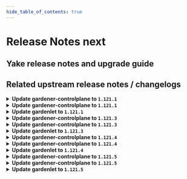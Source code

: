 ```yaml
---
hide_table_of_contents: true
---
```


# Release Notes next

## Yake release notes and upgrade guide

## Related upstream release notes / changelogs


<details>
<summary><b>Update gardener-controlplane to <code>1.121.1</code></b></summary>

# [gardener/gardener]

## 🐛 Bug Fixes

- `[OPERATOR]` A regression was fixed that previously prevented the creation or update of `CloudProfile`s without a specified machine image version `classification`. by @timuthy [#12334]

## Helm Charts
- controlplane: `europe-docker.pkg.dev/gardener-project/releases/charts/gardener/controlplane:v1.121.1`
- gardenlet: `europe-docker.pkg.dev/gardener-project/releases/charts/gardener/gardenlet:v1.121.1`
- operator: `europe-docker.pkg.dev/gardener-project/releases/charts/gardener/operator:v1.121.1`
- resource-manager: `europe-docker.pkg.dev/gardener-project/releases/charts/gardener/resource-manager:v1.121.1`
## Container (OCI) Images
- admission-controller: `europe-docker.pkg.dev/gardener-project/releases/gardener/admission-controller:v1.121.1`
- apiserver: `europe-docker.pkg.dev/gardener-project/releases/gardener/apiserver:v1.121.1`
- controller-manager: `europe-docker.pkg.dev/gardener-project/releases/gardener/controller-manager:v1.121.1`
- gardenadm: `europe-docker.pkg.dev/gardener-project/releases/gardener/gardenadm:v1.121.1`
- gardenlet: `europe-docker.pkg.dev/gardener-project/releases/gardener/gardenlet:v1.121.1`
- node-agent: `europe-docker.pkg.dev/gardener-project/releases/gardener/node-agent:v1.121.1`
- operator: `europe-docker.pkg.dev/gardener-project/releases/gardener/operator:v1.121.1`
- resource-manager: `europe-docker.pkg.dev/gardener-project/releases/gardener/resource-manager:v1.121.1`
- scheduler: `europe-docker.pkg.dev/gardener-project/releases/gardener/scheduler:v1.121.1`


</details>

<details>
<summary><b>Update gardener-controlplane to <code>1.121.1</code></b></summary>

# [gardener/gardener]

## 🐛 Bug Fixes

- `[OPERATOR]` A regression was fixed that previously prevented the creation or update of `CloudProfile`s without a specified machine image version `classification`. by @timuthy [#12334]

## Helm Charts
- controlplane: `europe-docker.pkg.dev/gardener-project/releases/charts/gardener/controlplane:v1.121.1`
- gardenlet: `europe-docker.pkg.dev/gardener-project/releases/charts/gardener/gardenlet:v1.121.1`
- operator: `europe-docker.pkg.dev/gardener-project/releases/charts/gardener/operator:v1.121.1`
- resource-manager: `europe-docker.pkg.dev/gardener-project/releases/charts/gardener/resource-manager:v1.121.1`
## Container (OCI) Images
- admission-controller: `europe-docker.pkg.dev/gardener-project/releases/gardener/admission-controller:v1.121.1`
- apiserver: `europe-docker.pkg.dev/gardener-project/releases/gardener/apiserver:v1.121.1`
- controller-manager: `europe-docker.pkg.dev/gardener-project/releases/gardener/controller-manager:v1.121.1`
- gardenadm: `europe-docker.pkg.dev/gardener-project/releases/gardener/gardenadm:v1.121.1`
- gardenlet: `europe-docker.pkg.dev/gardener-project/releases/gardener/gardenlet:v1.121.1`
- node-agent: `europe-docker.pkg.dev/gardener-project/releases/gardener/node-agent:v1.121.1`
- operator: `europe-docker.pkg.dev/gardener-project/releases/gardener/operator:v1.121.1`
- resource-manager: `europe-docker.pkg.dev/gardener-project/releases/gardener/resource-manager:v1.121.1`
- scheduler: `europe-docker.pkg.dev/gardener-project/releases/gardener/scheduler:v1.121.1`


</details>

<details>
<summary><b>Update gardenlet to <code>1.121.1</code></b></summary>

# [gardener/gardener]

## 🐛 Bug Fixes

- `[OPERATOR]` A regression was fixed that previously prevented the creation or update of `CloudProfile`s without a specified machine image version `classification`. by @timuthy [#12334]

## Helm Charts
- controlplane: `europe-docker.pkg.dev/gardener-project/releases/charts/gardener/controlplane:v1.121.1`
- gardenlet: `europe-docker.pkg.dev/gardener-project/releases/charts/gardener/gardenlet:v1.121.1`
- operator: `europe-docker.pkg.dev/gardener-project/releases/charts/gardener/operator:v1.121.1`
- resource-manager: `europe-docker.pkg.dev/gardener-project/releases/charts/gardener/resource-manager:v1.121.1`
## Container (OCI) Images
- admission-controller: `europe-docker.pkg.dev/gardener-project/releases/gardener/admission-controller:v1.121.1`
- apiserver: `europe-docker.pkg.dev/gardener-project/releases/gardener/apiserver:v1.121.1`
- controller-manager: `europe-docker.pkg.dev/gardener-project/releases/gardener/controller-manager:v1.121.1`
- gardenadm: `europe-docker.pkg.dev/gardener-project/releases/gardener/gardenadm:v1.121.1`
- gardenlet: `europe-docker.pkg.dev/gardener-project/releases/gardener/gardenlet:v1.121.1`
- node-agent: `europe-docker.pkg.dev/gardener-project/releases/gardener/node-agent:v1.121.1`
- operator: `europe-docker.pkg.dev/gardener-project/releases/gardener/operator:v1.121.1`
- resource-manager: `europe-docker.pkg.dev/gardener-project/releases/gardener/resource-manager:v1.121.1`
- scheduler: `europe-docker.pkg.dev/gardener-project/releases/gardener/scheduler:v1.121.1`


</details>

<details>
<summary><b>Update gardener-controlplane to <code>1.121.3</code></b></summary>

# [gardener/gardener]

## 🐛 Bug Fixes

- `[USER]` A regression causing the gardenlet to fail to decode the referenced `AuthenticationConfiguration` while deploying the kube-apiserver when the API version is not `apiserver.config.k8s.io/v1beta1` is now fixed. by @AleksandarSavchev [#12400]

## Helm Charts
- controlplane: `europe-docker.pkg.dev/gardener-project/releases/charts/gardener/controlplane:v1.121.3`
- gardenlet: `europe-docker.pkg.dev/gardener-project/releases/charts/gardener/gardenlet:v1.121.3`
- operator: `europe-docker.pkg.dev/gardener-project/releases/charts/gardener/operator:v1.121.3`
- resource-manager: `europe-docker.pkg.dev/gardener-project/releases/charts/gardener/resource-manager:v1.121.3`
## Container (OCI) Images
- admission-controller: `europe-docker.pkg.dev/gardener-project/releases/gardener/admission-controller:v1.121.3`
- apiserver: `europe-docker.pkg.dev/gardener-project/releases/gardener/apiserver:v1.121.3`
- controller-manager: `europe-docker.pkg.dev/gardener-project/releases/gardener/controller-manager:v1.121.3`
- gardenadm: `europe-docker.pkg.dev/gardener-project/releases/gardener/gardenadm:v1.121.3`
- gardenlet: `europe-docker.pkg.dev/gardener-project/releases/gardener/gardenlet:v1.121.3`
- node-agent: `europe-docker.pkg.dev/gardener-project/releases/gardener/node-agent:v1.121.3`
- operator: `europe-docker.pkg.dev/gardener-project/releases/gardener/operator:v1.121.3`
- resource-manager: `europe-docker.pkg.dev/gardener-project/releases/gardener/resource-manager:v1.121.3`
- scheduler: `europe-docker.pkg.dev/gardener-project/releases/gardener/scheduler:v1.121.3`


</details>

<details>
<summary><b>Update gardener-controlplane to <code>1.121.3</code></b></summary>

# [gardener/gardener]

## 🐛 Bug Fixes

- `[USER]` A regression causing the gardenlet to fail to decode the referenced `AuthenticationConfiguration` while deploying the kube-apiserver when the API version is not `apiserver.config.k8s.io/v1beta1` is now fixed. by @AleksandarSavchev [#12400]

## Helm Charts
- controlplane: `europe-docker.pkg.dev/gardener-project/releases/charts/gardener/controlplane:v1.121.3`
- gardenlet: `europe-docker.pkg.dev/gardener-project/releases/charts/gardener/gardenlet:v1.121.3`
- operator: `europe-docker.pkg.dev/gardener-project/releases/charts/gardener/operator:v1.121.3`
- resource-manager: `europe-docker.pkg.dev/gardener-project/releases/charts/gardener/resource-manager:v1.121.3`
## Container (OCI) Images
- admission-controller: `europe-docker.pkg.dev/gardener-project/releases/gardener/admission-controller:v1.121.3`
- apiserver: `europe-docker.pkg.dev/gardener-project/releases/gardener/apiserver:v1.121.3`
- controller-manager: `europe-docker.pkg.dev/gardener-project/releases/gardener/controller-manager:v1.121.3`
- gardenadm: `europe-docker.pkg.dev/gardener-project/releases/gardener/gardenadm:v1.121.3`
- gardenlet: `europe-docker.pkg.dev/gardener-project/releases/gardener/gardenlet:v1.121.3`
- node-agent: `europe-docker.pkg.dev/gardener-project/releases/gardener/node-agent:v1.121.3`
- operator: `europe-docker.pkg.dev/gardener-project/releases/gardener/operator:v1.121.3`
- resource-manager: `europe-docker.pkg.dev/gardener-project/releases/gardener/resource-manager:v1.121.3`
- scheduler: `europe-docker.pkg.dev/gardener-project/releases/gardener/scheduler:v1.121.3`


</details>

<details>
<summary><b>Update gardenlet to <code>1.121.3</code></b></summary>

# [gardener/gardener]

## 🐛 Bug Fixes

- `[USER]` A regression causing the gardenlet to fail to decode the referenced `AuthenticationConfiguration` while deploying the kube-apiserver when the API version is not `apiserver.config.k8s.io/v1beta1` is now fixed. by @AleksandarSavchev [#12400]

## Helm Charts
- controlplane: `europe-docker.pkg.dev/gardener-project/releases/charts/gardener/controlplane:v1.121.3`
- gardenlet: `europe-docker.pkg.dev/gardener-project/releases/charts/gardener/gardenlet:v1.121.3`
- operator: `europe-docker.pkg.dev/gardener-project/releases/charts/gardener/operator:v1.121.3`
- resource-manager: `europe-docker.pkg.dev/gardener-project/releases/charts/gardener/resource-manager:v1.121.3`
## Container (OCI) Images
- admission-controller: `europe-docker.pkg.dev/gardener-project/releases/gardener/admission-controller:v1.121.3`
- apiserver: `europe-docker.pkg.dev/gardener-project/releases/gardener/apiserver:v1.121.3`
- controller-manager: `europe-docker.pkg.dev/gardener-project/releases/gardener/controller-manager:v1.121.3`
- gardenadm: `europe-docker.pkg.dev/gardener-project/releases/gardener/gardenadm:v1.121.3`
- gardenlet: `europe-docker.pkg.dev/gardener-project/releases/gardener/gardenlet:v1.121.3`
- node-agent: `europe-docker.pkg.dev/gardener-project/releases/gardener/node-agent:v1.121.3`
- operator: `europe-docker.pkg.dev/gardener-project/releases/gardener/operator:v1.121.3`
- resource-manager: `europe-docker.pkg.dev/gardener-project/releases/gardener/resource-manager:v1.121.3`
- scheduler: `europe-docker.pkg.dev/gardener-project/releases/gardener/scheduler:v1.121.3`


</details>

<details>
<summary><b>Update gardener-controlplane to <code>1.121.4</code></b></summary>

# [gardener/gardener]

## 🐛 Bug Fixes

- `[USER]` An issue causing gardenlet to panic during the migration from single-stack IPv4 to dual-stack IPv4, IPv6 when the Shoot is hibernated is now fixed. by @DockToFuture [#12435]
- `[USER]` A bug causing the `maxSurge` and `maxUnavailable` fields for worker pools with update strategy `ManualInPlaceUpdate` always getting overwritten is now fixed. by @shafeeqes [#12455]
- `[DEVELOPER]` An issue causing reporting data generated by the testframework to be incompatible with recent elasticsearch/opensearch versions is now fixed. by @dguendisch [#12463]
- `[OPERATOR]` Fixed an error in `BackupBucket` reconciliation by replacing `StrategicMergePatch` with `MergePatch` to properly handle `runtime.RawExtension` fields. by @shafeeqes [#12459]

## Helm Charts
- controlplane: `europe-docker.pkg.dev/gardener-project/releases/charts/gardener/controlplane:v1.121.4`
- gardenlet: `europe-docker.pkg.dev/gardener-project/releases/charts/gardener/gardenlet:v1.121.4`
- operator: `europe-docker.pkg.dev/gardener-project/releases/charts/gardener/operator:v1.121.4`
- resource-manager: `europe-docker.pkg.dev/gardener-project/releases/charts/gardener/resource-manager:v1.121.4`
## Container (OCI) Images
- admission-controller: `europe-docker.pkg.dev/gardener-project/releases/gardener/admission-controller:v1.121.4`
- apiserver: `europe-docker.pkg.dev/gardener-project/releases/gardener/apiserver:v1.121.4`
- controller-manager: `europe-docker.pkg.dev/gardener-project/releases/gardener/controller-manager:v1.121.4`
- gardenadm: `europe-docker.pkg.dev/gardener-project/releases/gardener/gardenadm:v1.121.4`
- gardenlet: `europe-docker.pkg.dev/gardener-project/releases/gardener/gardenlet:v1.121.4`
- node-agent: `europe-docker.pkg.dev/gardener-project/releases/gardener/node-agent:v1.121.4`
- operator: `europe-docker.pkg.dev/gardener-project/releases/gardener/operator:v1.121.4`
- resource-manager: `europe-docker.pkg.dev/gardener-project/releases/gardener/resource-manager:v1.121.4`
- scheduler: `europe-docker.pkg.dev/gardener-project/releases/gardener/scheduler:v1.121.4`


</details>

<details>
<summary><b>Update gardener-controlplane to <code>1.121.4</code></b></summary>

# [gardener/gardener]

## 🐛 Bug Fixes

- `[USER]` An issue causing gardenlet to panic during the migration from single-stack IPv4 to dual-stack IPv4, IPv6 when the Shoot is hibernated is now fixed. by @DockToFuture [#12435]
- `[USER]` A bug causing the `maxSurge` and `maxUnavailable` fields for worker pools with update strategy `ManualInPlaceUpdate` always getting overwritten is now fixed. by @shafeeqes [#12455]
- `[DEVELOPER]` An issue causing reporting data generated by the testframework to be incompatible with recent elasticsearch/opensearch versions is now fixed. by @dguendisch [#12463]
- `[OPERATOR]` Fixed an error in `BackupBucket` reconciliation by replacing `StrategicMergePatch` with `MergePatch` to properly handle `runtime.RawExtension` fields. by @shafeeqes [#12459]

## Helm Charts
- controlplane: `europe-docker.pkg.dev/gardener-project/releases/charts/gardener/controlplane:v1.121.4`
- gardenlet: `europe-docker.pkg.dev/gardener-project/releases/charts/gardener/gardenlet:v1.121.4`
- operator: `europe-docker.pkg.dev/gardener-project/releases/charts/gardener/operator:v1.121.4`
- resource-manager: `europe-docker.pkg.dev/gardener-project/releases/charts/gardener/resource-manager:v1.121.4`
## Container (OCI) Images
- admission-controller: `europe-docker.pkg.dev/gardener-project/releases/gardener/admission-controller:v1.121.4`
- apiserver: `europe-docker.pkg.dev/gardener-project/releases/gardener/apiserver:v1.121.4`
- controller-manager: `europe-docker.pkg.dev/gardener-project/releases/gardener/controller-manager:v1.121.4`
- gardenadm: `europe-docker.pkg.dev/gardener-project/releases/gardener/gardenadm:v1.121.4`
- gardenlet: `europe-docker.pkg.dev/gardener-project/releases/gardener/gardenlet:v1.121.4`
- node-agent: `europe-docker.pkg.dev/gardener-project/releases/gardener/node-agent:v1.121.4`
- operator: `europe-docker.pkg.dev/gardener-project/releases/gardener/operator:v1.121.4`
- resource-manager: `europe-docker.pkg.dev/gardener-project/releases/gardener/resource-manager:v1.121.4`
- scheduler: `europe-docker.pkg.dev/gardener-project/releases/gardener/scheduler:v1.121.4`


</details>

<details>
<summary><b>Update gardenlet to <code>1.121.4</code></b></summary>

# [gardener/gardener]

## 🐛 Bug Fixes

- `[USER]` An issue causing gardenlet to panic during the migration from single-stack IPv4 to dual-stack IPv4, IPv6 when the Shoot is hibernated is now fixed. by @DockToFuture [#12435]
- `[USER]` A bug causing the `maxSurge` and `maxUnavailable` fields for worker pools with update strategy `ManualInPlaceUpdate` always getting overwritten is now fixed. by @shafeeqes [#12455]
- `[DEVELOPER]` An issue causing reporting data generated by the testframework to be incompatible with recent elasticsearch/opensearch versions is now fixed. by @dguendisch [#12463]
- `[OPERATOR]` Fixed an error in `BackupBucket` reconciliation by replacing `StrategicMergePatch` with `MergePatch` to properly handle `runtime.RawExtension` fields. by @shafeeqes [#12459]

## Helm Charts
- controlplane: `europe-docker.pkg.dev/gardener-project/releases/charts/gardener/controlplane:v1.121.4`
- gardenlet: `europe-docker.pkg.dev/gardener-project/releases/charts/gardener/gardenlet:v1.121.4`
- operator: `europe-docker.pkg.dev/gardener-project/releases/charts/gardener/operator:v1.121.4`
- resource-manager: `europe-docker.pkg.dev/gardener-project/releases/charts/gardener/resource-manager:v1.121.4`
## Container (OCI) Images
- admission-controller: `europe-docker.pkg.dev/gardener-project/releases/gardener/admission-controller:v1.121.4`
- apiserver: `europe-docker.pkg.dev/gardener-project/releases/gardener/apiserver:v1.121.4`
- controller-manager: `europe-docker.pkg.dev/gardener-project/releases/gardener/controller-manager:v1.121.4`
- gardenadm: `europe-docker.pkg.dev/gardener-project/releases/gardener/gardenadm:v1.121.4`
- gardenlet: `europe-docker.pkg.dev/gardener-project/releases/gardener/gardenlet:v1.121.4`
- node-agent: `europe-docker.pkg.dev/gardener-project/releases/gardener/node-agent:v1.121.4`
- operator: `europe-docker.pkg.dev/gardener-project/releases/gardener/operator:v1.121.4`
- resource-manager: `europe-docker.pkg.dev/gardener-project/releases/gardener/resource-manager:v1.121.4`
- scheduler: `europe-docker.pkg.dev/gardener-project/releases/gardener/scheduler:v1.121.4`


</details>

<details>
<summary><b>Update gardener-controlplane to <code>1.121.5</code></b></summary>

# [gardener/gardener]

## 🐛 Bug Fixes

- `[OPERATOR]` A bug has been fixed which caused `Pod`s from namespaces other than `kube-system` and labeled with `node.gardener.cloud/critical-component=true` to be considered by `gardener-resource-manager`. by @rfranzke [#12564]
- `[OPERATOR]` A bug in which `gardener-node-agent` was not able to in-place update OS versions that specify only `MAJOR.MINOR` in the `os-release` but `MAJOR.MINOR.PATCH` in the cloud profile is now fixed. by @shafeeqes [#12563]

## Helm Charts
- controlplane: `europe-docker.pkg.dev/gardener-project/releases/charts/gardener/controlplane:v1.121.5`
- gardenlet: `europe-docker.pkg.dev/gardener-project/releases/charts/gardener/gardenlet:v1.121.5`
- operator: `europe-docker.pkg.dev/gardener-project/releases/charts/gardener/operator:v1.121.5`
- resource-manager: `europe-docker.pkg.dev/gardener-project/releases/charts/gardener/resource-manager:v1.121.5`
## Container (OCI) Images
- admission-controller: `europe-docker.pkg.dev/gardener-project/releases/gardener/admission-controller:v1.121.5`
- apiserver: `europe-docker.pkg.dev/gardener-project/releases/gardener/apiserver:v1.121.5`
- controller-manager: `europe-docker.pkg.dev/gardener-project/releases/gardener/controller-manager:v1.121.5`
- gardenadm: `europe-docker.pkg.dev/gardener-project/releases/gardener/gardenadm:v1.121.5`
- gardenlet: `europe-docker.pkg.dev/gardener-project/releases/gardener/gardenlet:v1.121.5`
- node-agent: `europe-docker.pkg.dev/gardener-project/releases/gardener/node-agent:v1.121.5`
- operator: `europe-docker.pkg.dev/gardener-project/releases/gardener/operator:v1.121.5`
- resource-manager: `europe-docker.pkg.dev/gardener-project/releases/gardener/resource-manager:v1.121.5`
- scheduler: `europe-docker.pkg.dev/gardener-project/releases/gardener/scheduler:v1.121.5`


</details>

<details>
<summary><b>Update gardener-controlplane to <code>1.121.5</code></b></summary>

# [gardener/gardener]

## 🐛 Bug Fixes

- `[OPERATOR]` A bug has been fixed which caused `Pod`s from namespaces other than `kube-system` and labeled with `node.gardener.cloud/critical-component=true` to be considered by `gardener-resource-manager`. by @rfranzke [#12564]
- `[OPERATOR]` A bug in which `gardener-node-agent` was not able to in-place update OS versions that specify only `MAJOR.MINOR` in the `os-release` but `MAJOR.MINOR.PATCH` in the cloud profile is now fixed. by @shafeeqes [#12563]

## Helm Charts
- controlplane: `europe-docker.pkg.dev/gardener-project/releases/charts/gardener/controlplane:v1.121.5`
- gardenlet: `europe-docker.pkg.dev/gardener-project/releases/charts/gardener/gardenlet:v1.121.5`
- operator: `europe-docker.pkg.dev/gardener-project/releases/charts/gardener/operator:v1.121.5`
- resource-manager: `europe-docker.pkg.dev/gardener-project/releases/charts/gardener/resource-manager:v1.121.5`
## Container (OCI) Images
- admission-controller: `europe-docker.pkg.dev/gardener-project/releases/gardener/admission-controller:v1.121.5`
- apiserver: `europe-docker.pkg.dev/gardener-project/releases/gardener/apiserver:v1.121.5`
- controller-manager: `europe-docker.pkg.dev/gardener-project/releases/gardener/controller-manager:v1.121.5`
- gardenadm: `europe-docker.pkg.dev/gardener-project/releases/gardener/gardenadm:v1.121.5`
- gardenlet: `europe-docker.pkg.dev/gardener-project/releases/gardener/gardenlet:v1.121.5`
- node-agent: `europe-docker.pkg.dev/gardener-project/releases/gardener/node-agent:v1.121.5`
- operator: `europe-docker.pkg.dev/gardener-project/releases/gardener/operator:v1.121.5`
- resource-manager: `europe-docker.pkg.dev/gardener-project/releases/gardener/resource-manager:v1.121.5`
- scheduler: `europe-docker.pkg.dev/gardener-project/releases/gardener/scheduler:v1.121.5`


</details>

<details>
<summary><b>Update gardenlet to <code>1.121.5</code></b></summary>

# [gardener/gardener]

## 🐛 Bug Fixes

- `[OPERATOR]` A bug has been fixed which caused `Pod`s from namespaces other than `kube-system` and labeled with `node.gardener.cloud/critical-component=true` to be considered by `gardener-resource-manager`. by @rfranzke [#12564]
- `[OPERATOR]` A bug in which `gardener-node-agent` was not able to in-place update OS versions that specify only `MAJOR.MINOR` in the `os-release` but `MAJOR.MINOR.PATCH` in the cloud profile is now fixed. by @shafeeqes [#12563]

## Helm Charts
- controlplane: `europe-docker.pkg.dev/gardener-project/releases/charts/gardener/controlplane:v1.121.5`
- gardenlet: `europe-docker.pkg.dev/gardener-project/releases/charts/gardener/gardenlet:v1.121.5`
- operator: `europe-docker.pkg.dev/gardener-project/releases/charts/gardener/operator:v1.121.5`
- resource-manager: `europe-docker.pkg.dev/gardener-project/releases/charts/gardener/resource-manager:v1.121.5`
## Container (OCI) Images
- admission-controller: `europe-docker.pkg.dev/gardener-project/releases/gardener/admission-controller:v1.121.5`
- apiserver: `europe-docker.pkg.dev/gardener-project/releases/gardener/apiserver:v1.121.5`
- controller-manager: `europe-docker.pkg.dev/gardener-project/releases/gardener/controller-manager:v1.121.5`
- gardenadm: `europe-docker.pkg.dev/gardener-project/releases/gardener/gardenadm:v1.121.5`
- gardenlet: `europe-docker.pkg.dev/gardener-project/releases/gardener/gardenlet:v1.121.5`
- node-agent: `europe-docker.pkg.dev/gardener-project/releases/gardener/node-agent:v1.121.5`
- operator: `europe-docker.pkg.dev/gardener-project/releases/gardener/operator:v1.121.5`
- resource-manager: `europe-docker.pkg.dev/gardener-project/releases/gardener/resource-manager:v1.121.5`
- scheduler: `europe-docker.pkg.dev/gardener-project/releases/gardener/scheduler:v1.121.5`


</details>
